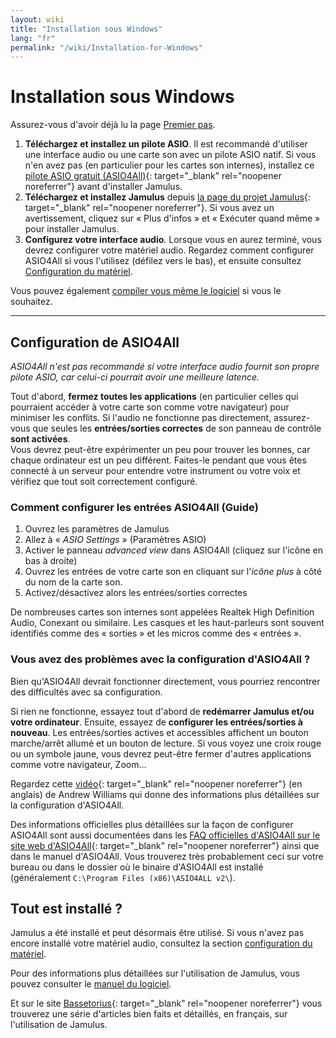 ```yaml
---
layout: wiki
title: "Installation sous Windows"
lang: "fr"
permalink: "/wiki/Installation-for-Windows"
---
```


# Installation sous Windows

Assurez-vous d'avoir déjà lu la page [Premier pas](Getting-Started).

1. **Téléchargez et installez un pilote ASIO**. Il est recommandé d'utiliser une interface audio ou une carte son avec un pilote ASIO natif. Si vous n'en avez pas (en particulier pour les cartes son internes), installez ce [pilote ASIO gratuit (ASIO4All)](http://www.asio4all.org){: target="_blank" rel="noopener noreferrer"} avant d'installer Jamulus.
1. **Téléchargez et installez Jamulus** depuis [la page du projet Jamulus](https://sourceforge.net/projects/llcon/files/latest/download){: target="_blank" rel="noopener noreferrer"}. Si vous avez un avertissement, cliquez sur « Plus d'infos » et « Exécuter quand même » pour installer Jamulus.
1. **Configurez votre interface audio**. Lorsque vous en aurez terminé, vous devrez configurer votre matériel audio. Regardez comment configurer ASIO4All si vous l'utilisez (défilez vers le bas), et ensuite consultez [Configuration du matériel](Hardware-Setup).

Vous pouvez également [compiler vous même le logiciel](Compiling) si vous le souhaitez.

***

## Configuration de ASIO4All
*ASIO4All n'est pas recommandé si votre interface audio fournit son propre pilote ASIO, car celui-ci pourrait avoir une meilleure latence.*

Tout d'abord, **fermez toutes les applications** (en particulier celles qui pourraient accéder à votre carte son comme votre navigateur) pour minimiser les conflits. Si l'audio ne fonctionne pas directement, assurez-vous que seules les **entrées/sorties correctes** de son panneau de contrôle **sont activées**.  
Vous devrez peut-être expérimenter un peu pour trouver les bonnes, car chaque ordinateur est un peu différent. Faites-le pendant que vous êtes connecté à un serveur pour entendre votre instrument ou votre voix et vérifiez que tout soit correctement configuré.

### Comment configurer les entrées ASIO4All (Guide)

1. Ouvrez les paramètres de Jamulus
1. Allez à « _ASIO Settings_ » (Paramètres ASIO)
1. Activer le panneau _advanced view_ dans ASIO4All (cliquez sur l'icône en bas à droite)
1. Ouvrez les entrées de votre carte son en cliquant sur l'_icône plus_ à côté du nom de la carte son.
1. Activez/désactivez alors les entrées/sorties correctes

De nombreuses cartes son internes sont appelées Realtek High Definition Audio, Conexant ou similaire.
Les casques et les haut-parleurs sont souvent identifiés comme des « sorties » et les micros comme des « entrées ».

### Vous avez des problèmes avec la configuration d'ASIO4All ?

Bien qu'ASIO4All devrait fonctionner directement, vous pourriez rencontrer des difficultés avec sa configuration.

Si rien ne fonctionne, essayez tout d'abord de **redémarrer Jamulus et/ou votre ordinateur**.
Ensuite, essayez de **configurer les entrées/sorties à nouveau**. Les entrées/sorties actives et accessibles affichent un bouton marche/arrêt allumé et un bouton de lecture. Si vous voyez une croix rouge ou un symbole jaune, vous devrez peut-être fermer d'autres applications comme votre navigateur, Zoom…

Regardez cette [vidéo](https://youtu.be/_GzOsitVgLI){: target="_blank" rel="noopener noreferrer"} (en anglais) de Andrew Williams qui donne des informations plus détaillées sur la configuration d'ASIO4All.

Des informations officielles plus détaillées sur la façon de configurer ASIO4All sont aussi documentées dans les [FAQ officielles d'ASIO4All sur le site web d'ASIO4All](http://www.asio4all.org/faq.html){: target="_blank" rel="noopener noreferrer"} ainsi que dans le manuel d'ASIO4All. Vous trouverez très probablement ceci sur votre bureau ou dans le dossier où le binaire d'ASIO4All est installé (généralement `C:\Program Files (x86)\ASIO4ALL v2\`).

## Tout est installé ?
Jamulus a été installé et peut désormais être utilisé. Si vous n'avez pas encore installé votre matériel audio, consultez la section [configuration du matériel](Hardware-Setup).

Pour des informations plus détaillées sur l'utilisation de Jamulus, vous pouvez consulter le [manuel du logiciel](Software-Manual).

Et sur le site [Bassetorius](https://www.bassetorius.fr/applications/jamulus/){: target="_blank" rel="noopener noreferrer"} vous trouverez une série d'articles bien faits et détaillés, en français, sur l'utilisation de Jamulus.
